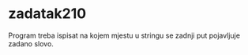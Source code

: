 # zadatak210
Program treba ispisat na kojem mjestu u stringu se zadnji put pojavljuje zadano slovo.
